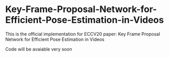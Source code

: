 # Key-Frame-Proposal-Network-for-Efficient-Pose-Estimation-in-Videos
This is the official implementation for ECCV20 paper: Key Frame Proposal Network for Efficient Pose Estimation in Videos

Code will be avaiable very soon
